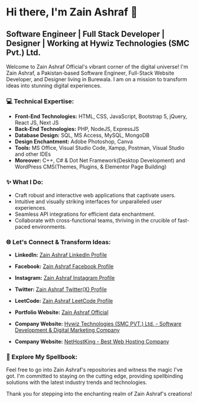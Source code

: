 # Hi there, I'm Zain Ashraf 👋

## Software Engineer | Full Stack Developer | Designer | Working at Hywiz Technologies (SMC Pvt.) Ltd.

Welcome to Zain Ashraf Official's vibrant corner of the digital universe! I'm Zain Ashraf, a Pakistan-based Software Engineer, Full-Stack Website Developer, and Designer living in Burewala. I am on a mission to transform ideas into stunning digital experiences.

### 💻 Technical Expertise:

- **Front-End Technologies:** HTML, CSS, JavaScript, Bootstrap 5, jQuery, React JS, Next JS
- **Back-End Technologies:** PHP, NodeJS, ExpressJS
- **Database Design:** SQL, MS Access, MySQL, MongoDB
- **Design Enchantment:** Adobe Photoshop, Canva
- **Tools:** MS Office, Visual Studio Code, Xampp, Postman, Visual Studio and other IDEs
- **Moreover:** C++, C# & Dot Net Framework(Desktop Development) and WordPress CMS(Themes, Plugins, & Elementor Page Building)

### ✨ What I Do:

- Craft robust and interactive web applications that captivate users.
- Intuitive and visually striking interfaces for unparalleled user experiences.
- Seamless API integrations for efficient data enchantment.
- Collaborate with cross-functional teams, thriving in the crucible of fast-paced environments.

### 🌐 Let's Connect & Transform Ideas:

- **LinkedIn:** [Zain Ashraf LinkedIn Profile](https://www.linkedin.com/in/zainashrafofficial)
- **Facebook:** [Zain Ashraf Facebook Profile](https://www.facebook.com/in/zainashraf259)
- **Instagram:** [Zain Ashraf Instagram Profile](https://www.instagram.com/in/zainashraf259)
- **Twitter:** [Zain Ashraf Twitter(X) Profile](https://www.x.com/zainashraf259)
- **LeetCode:** [Zain Ashraf LeetCode Profile](https://leetcode.com/u/Zain_Ashraf/)

- **Portfolio Website:** [Zain Ashraf Official](https://zainashrafofficial.com)
- **Company Website:** [Hywiz Technologies (SMC PVT.) Ltd. - Software Development & Digital Marketing Company](https://hywiz.com/)
- **Company Website:** [NetHostKing - Best Web Hosting Company](https://nethostking.com)

### 🚀 Explore My Spellbook:

Feel free to go into Zain Ashraf's repositories and witness the magic I've got. I'm committed to staying on the cutting edge, providing spellbinding solutions with the latest industry trends and technologies.

Thank you for stepping into the enchanting realm of Zain Ashraf's creations!
